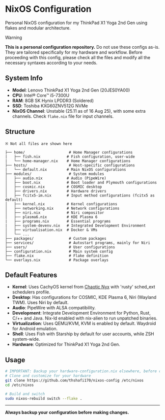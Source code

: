 # NixOS Configuration

Personal NixOS configuration for my ThinkPad X1 Yoga 2nd Gen using flakes and modular architecture.

> [!WARNING]
> **This is a personal configuration repository.** Do not use these configs as-is. They are tailored specifically for my hardware and workflow. Before proceeding with this config, please check all the files and modify all the necessary syntaxes according to your needs.

## System Info

- **Model**: Lenovo ThinkPad X1 Yoga 2nd Gen (20JES0YA00)
- **CPU**: Intel® Core™ i5-7300U
- **RAM**: 8GB SK Hynix LPDDR3 (Soldered)
- **SSD**: Toshiba KXG60ZNV512G NVMe
- **NixOS Channel**: Unstable (25.11 as of 16 Aug 25), with some extra channels. Check `flake.nix` file for input channels.

## Structure


```
※ Not all files are shown here

├── home/                    # Home Manager configurations
|   ├── fish.nix            # Fish configuration, user-wide
|   └── home-manager.nix    # Home Manager configurations
├── hosts/                   # Host-specific configurations
|   └── default.nix         # Main NixOS configurations
├── modules/                 # System modules
│   ├── audio.nix           # Audio (PipeWire)
│   ├── boot.nix            # Boot loader and Plymouth configurations
│   ├── cosmic.nix          # COSMIC desktop
│   ├── drivers.nix         # Hardware drivers
│   ├── fcitx5-im.nix       # Input method configurations (fcitx5 as default)
│   ├── kernel.nix          # Kernel configurations
│   ├── networking.nix      # Network configurations
│   ├── niri.nix            # Niri compositor
│   ├── plasma6.nix         # KDE Plasma 6
|   ├── programs.nix        # Essential programs
|   ├── system-devenv.nix   # Integrated Development Environment
│   ├── virtualisation.nix  # Docker & VMs
│   └── ...
├── packages/                # Custom packages
├── services/                # Autostart programs, mainly for Niri
├── users/                   # User configurations
├── configuration.nix        # Main system config
├── flake.nix                # Flake definition
└── overlays.nix             # Package overlays

```

## Default Features

- **Kernel**: Uses CachyOS kernel from [Chaotic Nyx](https://www.nyx.chaotic.cx) with 'rusty' sched_ext schedulers profile.
- **Desktop**: Has configurations for COSMIC, KDE Plasma 6, Niri (Wayland TWM). Uses Niri by default.
- **Audio**: PipeWire with ALSA compatibility.
- **Development**: Integrate Development Environment for Python, Rust, C/++ and Java. Nix-ld enabled with nix-alien to run unpatched binaries.
- **Virtualization**: Uses QEMU/KVM, KVM is enabled by default. Waydroid for Android emulation.
- **Shell**: Uses Fish with Starship by default for user accounts, while ZSH system-wide.
- **Hardware**: Optimized for ThinkPad X1 Yoga 2nd Gen.

## Usage

```bash
# IMPORTANT: Backup your hardware-configuration.nix elsewhere, before cloning the repo and moving it inside hosts folder
# Clone and customize for your hardware
git clone https://github.com/thshafi170/nixos-config /etc/nixos
cd /etc/nixos

# Build and switch
sudo nixos-rebuild switch --flake .
```

---

**Always backup your configuration before making changes.**
